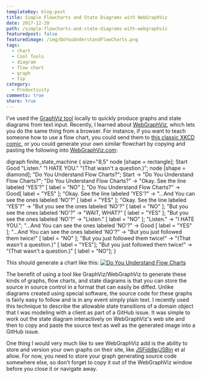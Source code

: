 ```yaml
---
templateKey: blog-post
title: Simple Flowcharts and State Diagrams with WebGraphViz
date: 2017-12-20
path: /simple-flowcharts-and-state-diagrams-with-webgraphviz
featuredpost: false
featuredimage: /img/DoYouUnderstandFlowCharts.png
tags:
  - chart
  - Cool Tools
  - diagram
  - flow chart
  - graph
  - tip
category:
  - Productivity
comments: true
share: true
---
```


I've used the [GraphViz tool](https://graphviz.gitlab.io/) locally to quickly produce graphs and state diagrams from text input. Recently, I learned about [WebGraphViz](http://webgraphviz.com/), which lets you do the same thing from a browser. For instance, if you want to teach someone how to use a flow chart, you could send them to [this classic XKCD comic](https://xkcd.com/518/), or you could generate your own similar flowchart by copying and pasting the following into [WebGraphViz.com](http://webgraphviz.com/):

digraph finite\_state\_machine {
	size="8,5"
	node \[shape = rectangle\]; Start Good "Listen." "I HATE YOU." "(That wasn't a question.)";
	node \[shape = diamond\]; "Do You Understand Flow Charts?";
	Start -> "Do You Understand Flow Charts?";
	"Do You Understand Flow Charts?" -> "Okay. See the line labeled 'YES'?" \[ label = "NO" \];
	"Do You Understand Flow Charts?" -> Good\[ label = "YES" \];
        "Okay. See the line labeled 'YES'?" -> "...And You can see the ones labeled 'NO'?" \[ label = "YES" \];
        "Okay. See the line labeled 'YES'?" -> "But you see the ones labeled 'NO'?" \[ label = "NO" \];
        "But you see the ones labeled 'NO'?" -> "WAIT, WHAT?" \[ label = "YES" \];
        "But you see the ones labeled 'NO'?" -> "Listen." \[ label = "NO" \];
        "Listen." -> "I HATE YOU.";
        "...And You can see the ones labeled 'NO'?" -> Good \[ label = "YES" \];
        "...And You can see the ones labeled 'NO'?" -> "But you just followed them twice!" \[ label = "NO" \];
        "But you just followed them twice!" -> "(That wasn't a question.)" \[ label = "YES"\];
        "But you just followed them twice!" -> "(That wasn't a question.)" \[ label = "NO"\];
}

This should generate a chart like this: [![Do You Understand Flow Charts](/img/DoYouUnderstandFlowCharts-1024x450.png)](http://ardalis.com/wp-content/uploads/2017/12/DoYouUnderstandFlowCharts.png)

The benefit of using a tool like GraphViz/WebGraphViz to generate these kinds of graphs, flow charts, and state diagrams is that you can store the source in source control in a format that can easily be diffed. Unlike diagrams created using special software, the source code for these graphs is fairly easy to follow and is in any event simply plain text. I recently used this technique to describe the allowable state transitions of a domain object that I was modeling with a client as part of a GitHub issue. It was simple to work out the state diagram interactively on WebGraphViz's web site and then to copy and paste the source text as well as the generated image into a GitHub issue.

One thing I would very much like to see WebGraphViz add is the ability to store and version your own graphs on their site, like [JSFiddle](https://jsfiddle.net/)/[JSBin](https://jsbin.com/) et al allow. For now, you need to store your graph generating source code somewhere else, so don't forget to copy it out of the WebGraphViz window before you close it or navigate away.
